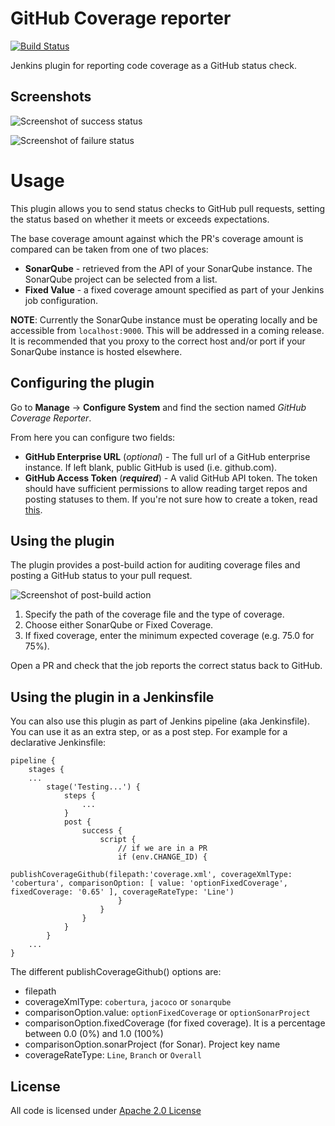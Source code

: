 # GitHub Coverage reporter

[![Build Status](https://travis-ci.org/jnewc/github-coverage-reporter.svg?branch=master)](https://travis-ci.org/jnewc/github-coverage-reporter)

Jenkins plugin for reporting code coverage as a GitHub status check.

## Screenshots

![Screenshot of success status](https://raw.githubusercontent.com/jenkinsci/github-coverage-reporter/readme/assets/coverage-success.png)

![Screenshot of failure status](https://raw.githubusercontent.com/jenkinsci/github-coverage-reporter/readme/assets/coverage-failure.png)

# Usage

This plugin allows you to send status checks to GitHub pull requests, setting
the status based on whether it meets or exceeds expectations.

The base coverage amount against which the PR's coverage amount is compared can
be taken from one of two places:

* **SonarQube** - retrieved from the API of your SonarQube instance. The
SonarQube project can be selected from a list.
* **Fixed Value** - a fixed coverage amount specified as part of your Jenkins
job configuration.

**NOTE**: Currently the SonarQube instance must be operating locally and be
accessible from `localhost:9000`. This will be addressed in a coming release.
It is recommended that you proxy to the correct host and/or port if your
SonarQube instance is hosted elsewhere.

## Configuring the plugin
Go to **Manage** -> **Configure System** and find the section named
_GitHub Coverage Reporter_.

From here you can configure two fields:

* **GitHub Enterprise URL** (_optional_) - The full url of a GitHub enterprise instance. If left blank, public GitHub is used (i.e. github.com).
* **GitHub Access Token** (__*required*__) - A valid GitHub API token. The token should have
sufficient permissions to allow reading target repos and posting statuses to
them. If you're not sure how to create a token, read [this](https://help.github.com/articles/creating-a-personal-access-token-for-the-command-line).

## Using the plugin

The plugin provides a post-build action for auditing coverage files and
posting a GitHub status to your pull request.

![Screenshot of post-build action](https://raw.githubusercontent.com/jenkinsci/github-coverage-reporter/readme/assets/action.png)

1. Specify the path of the coverage file and the type of coverage.
2. Choose either SonarQube or Fixed Coverage.
3. If fixed coverage, enter the minimum expected coverage (e.g. 75.0 for 75%).

Open a PR and check that the job reports the correct status back to GitHub.

## Using the plugin in a Jenkinsfile

You can also use this plugin as part of Jenkins pipeline (aka Jenkinsfile). You can use it as an extra step, or as a post step.
For example for a declarative Jenkinsfile:

```
pipeline {
    stages {
    ...
        stage('Testing...') {
            steps {
                ...
            }
            post {
                success {
                    script {
                        // if we are in a PR
                        if (env.CHANGE_ID) {
                            publishCoverageGithub(filepath:'coverage.xml', coverageXmlType: 'cobertura', comparisonOption: [ value: 'optionFixedCoverage', fixedCoverage: '0.65' ], coverageRateType: 'Line')
                        }
                    }
                }
            }
        }
    ...
}
```

The different publishCoverageGithub() options are:
- filepath
- coverageXmlType: `cobertura`, `jacoco` or `sonarqube`
- comparisonOption.value: `optionFixedCoverage` or `optionSonarProject`
- comparisonOption.fixedCoverage (for fixed coverage). It is a percentage between 0.0 (0%) and 1.0 (100%)
- comparisonOption.sonarProject (for Sonar). Project key name
- coverageRateType: `Line`, `Branch` or `Overall`

## License

All code is licensed under [Apache 2.0 License](LICENSE)
